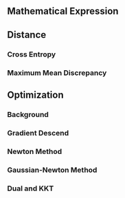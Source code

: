 ## Mathematical Expression

## Distance 
### Cross Entropy
### Maximum Mean Discrepancy


## Optimization
### Background
### Gradient Descend
### Newton Method
### Gaussian-Newton Method
### Dual and KKT


